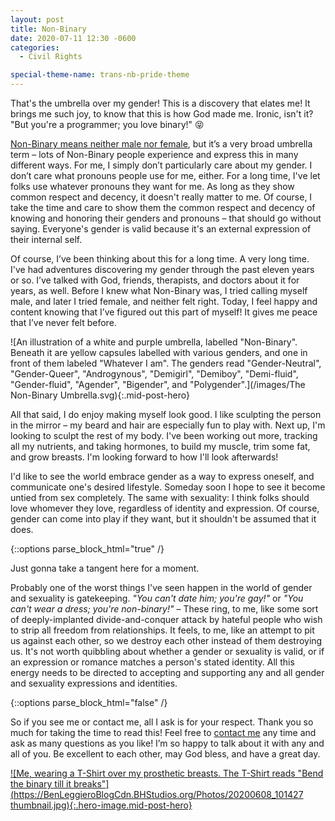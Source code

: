 ```yaml
---
layout: post
title: Non-Binary
date: 2020-07-11 12:30 -0600
categories:
  - Civil Rights

special-theme-name: trans-nb-pride-theme
---
```



That's the umbrella over my gender! This is a discovery that elates me! It brings me such joy, to know that this is how God made me. Ironic, isn't it? "But you're a programmer; you love binary!" 😝


[Non-Binary means neither male nor female](https://en.wikipedia.org/wiki/Non-binary_gender), but it’s a very broad umbrella term &ndash; lots of Non-Binary people experience and express this in many different ways. For me, I simply don’t particularly care about my gender. I don’t care what pronouns people use for me, either. For a long time, I've let folks use whatever pronouns they want for me. As long as they show common respect and decency, it doesn't really matter to me. Of course, I take the time and care to show them the common respect and decency of knowing and honoring their genders and pronouns &ndash; that should go without saying. Everyone's gender is valid because it's an external expression of their internal self.


Of course, I’ve been thinking about this for a long time. A very long time. I've had adventures discovering my gender through the past eleven years or so. I’ve talked with God, friends, therapists, and doctors about it for years, as well. Before I knew what Non-Binary was, I tried calling myself male, and later I tried female, and neither felt right. Today, I feel happy and content knowing that I’ve figured out this part of myself! It gives me peace that I’ve never felt before.


![An illustration of a white and purple umbrella, labelled "Non-Binary". Beneath it are yellow capsules labelled with various genders, and one in front of them labeled "Whatever I am". The genders read "Gender-Neutral", "Gender-Queer", "Androgynous", "Demigirl", "Demiboy", "Demi-fluid", "Gender-fluid", "Agender", "Bigender", and "Polygender".](/images/The Non-Binary Umbrella.svg){:.mid-post-hero}


All that said, I do enjoy making myself look good. I like sculpting the person in the mirror &ndash; my beard and hair are especially fun to play with. Next up, I'm looking to sculpt the rest of my body. I've been working out more, tracking all my nutrients, and taking hormones, to build my muscle, trim some fat, and grow breasts. I'm looking forward to how I'll look afterwards!


I'd like to see the world embrace gender as a way to express oneself, and communicate one's desired lifestyle. Someday soon I hope to see it become untied from sex completely. The same with sexuality: I think folks should love whomever they love, regardless of identity and expression. Of course, gender can come into play if they want, but it shouldn't be assumed that it does.


{::options parse_block_html="true" /}
<aside>
Just gonna take a tangent here for a moment.

Probably one of the worst things I've seen happen in the world of gender and sexuality is gatekeeping. _"You can't date him; you're gay!"_ or _"You can't wear a dress; you're non-binary!"_ &ndash; These ring, to me, like some sort of deeply-implanted divide-and-conquer attack by hateful people who wish to strip all freedom from relationships. It feels, to me, like an attempt to pit us against each other, so we destroy each other instead of them destroying us. It's not worth quibbling about whether a gender or sexuality is valid, or if an expression or romance matches a person's stated identity. All this energy needs to be directed to accepting and supporting any and all gender and sexuality expressions and identities.
</aside>
{::options parse_block_html="false" /}



So if you see me or contact me, all I ask is for your respect. Thank you so much for taking the time to read this! Feel free to [contact me](/about) any time and ask as many questions as you like! I’m so happy to talk about it with any and all of you. Be excellent to each other, may God bless, and have a great day.


[![Me, wearing a T-Shirt over my prosthetic breasts. The T-Shirt reads "Bend the binary till it breaks"](https://BenLeggieroBlogCdn.BHStudios.org/Photos/20200608_101427 thumbnail.jpg){:.hero-image.mid-post-hero}](https://BenLeggieroBlogCdn.BHStudios.org/Photos/20200608_101427.jpg)
